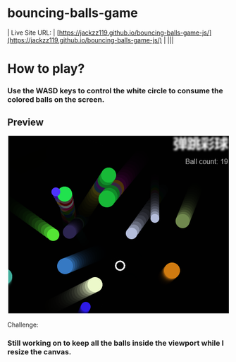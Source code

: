 # bouncing-balls-game
  | Live Site URL: | [https://jackzz119.github.io/bouncing-balls-game-js/](https://jackzz119.github.io/bouncing-balls-game-js/) |
  |||
  
# How to play?

### Use the WASD keys to control the white circle to consume the colored balls on the screen.
## **Preview**

<div align='center'>
<img src='bouncing-balls-preview.PNG' alt='Sunnyside Agency Landing Page solution preview image'>
</div>



Challenge:

### Still working on to keep all the balls inside the viewport while I resize the canvas. 